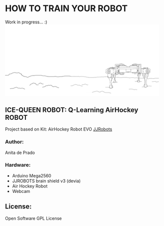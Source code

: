 # HOW TO TRAIN YOUR ROBOT 
Work in progress... :)
![alt tag](https://github.com/Anadeprado/how-to-train-your-robot/blob/master/at-as.jpg)

## ICE-QUEEN ROBOT: Q-Learning AirHockey ROBOT
Project based on Kit: AirHockey Robot EVO [JJRobots](http://www.jjrobots.com/air-hockey-robot-evo/)

###   Author: 
Anita de Prado

###   Hardware: 
* Arduino Mega2560
* JJROBOTS brain shield v3 (devia)
* Air Hockey Robot
* Webcam


## License:
Open Software GPL License

